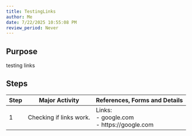 ```yaml
---
title: TestingLinks
author: Me
date: 7/22/2025 10:55:08 PM
review_period: Never
---
```


## Purpose
testing links

## Steps

| Step | Major Activity | References, Forms and Details |
|------|----------------|-------------------------------|
| 1 | Checking if links work\. | Links:<br/>\- google\.com<br/>\- https://google\.com |
